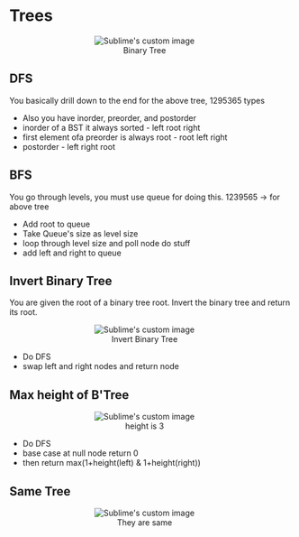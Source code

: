 # Trees
<p align="center" style="width:50vw">
  <img src="https://journaldev.nyc3.cdn.digitaloceanspaces.com/2020/08/fully-balanced-1024x512.png" alt="Sublime's custom image"/>
<br>
Binary Tree
</p>  

## DFS
You basically drill down to the end for the above tree, 1295365 types  
- Also you have inorder, preorder, and postorder
- inorder of a BST it always sorted - left root right
- first element ofa preorder is always root - root left right
- postorder  - left right root

## BFS
You go through levels, you must use queue for doing this. 1239565 -> for above tree  
- Add root to queue 
- Take Queue's size as level size
- loop through level size and poll node do stuff
- add left and right to queue

## Invert Binary Tree
You are given the root of a binary tree root. Invert the binary tree and return its root.  
<p align="center" style="width:50vw">
  <img src="https://imagedelivery.net/CLfkmk9Wzy8_9HRyug4EVA/ac124ee6-207f-41f6-3aaa-dfb35815f200/public" alt="Sublime's custom image"/>
<br>
Invert Binary Tree
</p>    

- Do DFS
- swap left and right nodes and return node

## Max height of B'Tree
<p align="center" style="width:50vw">
  <img src="https://imagedelivery.net/CLfkmk9Wzy8_9HRyug4EVA/5ea6da77-7e43-43e0-dd9d-e879ca0b1600/public" alt="Sublime's custom image"/>
<br>
height is 3
</p>  

- Do DFS
- base case at null node return 0
- then return max(1+height(left) & 1+height(right))

## Same Tree
<p align="center" style="width:50vw">
  <img src="https://imagedelivery.net/CLfkmk9Wzy8_9HRyug4EVA/e78fc10c-4692-471f-5261-61e9be4f3a00/public" alt="Sublime's custom image"/>
<br>
They are same
</p>

